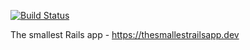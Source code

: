 [![Build Status](https://travis-ci.org/artemave/thesmallestrailsapp.com.png?branch=master)](https://travis-ci.org/artemave/thesmallestrailsapp.com)

The smallest Rails app - https://thesmallestrailsapp.dev
